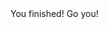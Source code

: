 <div id="id">You finished! Go you!</div>

<script>
var elem = document.getElementById('id');

if (elem.offsetHeight > 0) {
  console.log("Finish.md")
}
</script>

